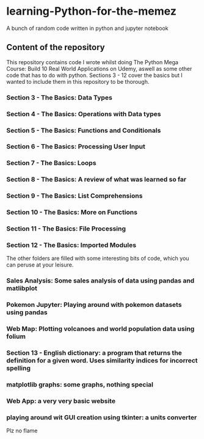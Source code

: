 # learning-Python-for-the-memez

A bunch of random code written in python and jupyter notebook 

## Content of the repository

This repository contains code I wrote whilst doing The Python Mega Course: Build 10 Real World Applications on Udemy, aswell as some other code that has to do with python. Sections 3 - 12 cover the basics but I wanted to include them in this repository to be thorough.

### Section 3 - The Basics: Data Types
### Section 4 - The Basics: Operations with Data types
### Section 5 - The Basics: Functions and Conditionals
### Section 6 - The Basics: Processing User Input
### Section 7 - The Basics: Loops 
### Section 8 - The Basics: A review of what was learned so far
### Section 9 - The Basics: List Comprehensions
### Section 10 - The Basics: More on Functions
### Section 11 - The Basics: File Processing
### Section 12 - The Basics: Imported Modules

The other folders are filled with some interesting bits of code, which you can peruse at your leisure.

### Sales Analysis: Some sales analysis of data using pandas and matlibplot
### Pokemon Jupyter: Playing around with pokemon datasets using pandas
### Web Map: Plotting volcanoes and world population data using folium
### Section 13 - English dictionary: a program that returns the definition for a given word. Uses similarity indices for incorrect spelling
### matplotlib graphs: some graphs, nothing special
### Web App: a very very basic website
### playing around wit GUI creation using tkinter: a units converter
Plz no flame 

